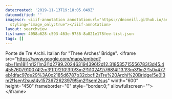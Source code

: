 ```yaml
---
datecreated: '2019-11-13T19:18:05.049Z'
datemodified: ''
imagescr: <iiif-annotation annotationurl="https://dnoneill.github.io/annotate/annotations/51762ff4-064a-11ea-bcae-f260ca5efb3d.json"
  styling="image_only:true"></iiif-annotation>
layout: searchview
listname: 4058a628-c593-463e-9736-8a821e178fee-list.json
tags: []
---
```

Ponte de Tre Archi. Italian for "Three Arches' Bridge".
&lt;iframe src=&quot;https://www.google.com/maps/embed?pb=!1m18!1m12!1m3!1d2799.202463194396!2d12.318535715556783!3d45.44557607910074!2m3!1f0!2f0!3f0!3m2!1i1024!2i768!4f13.1!3m3!1m2!1s0x477eb1dfac97de29%3A0x2185d6787b32cbcf!2sTre%20Archi%20Bridge!5e0!3m2!1sen!2sus!4v1573672623979!5m2!1sen!2sus&quot; width=&quot;600&quot; height=&quot;450&quot; frameborder=&quot;0&quot; style=&quot;border:0;&quot; allowfullscreen=&quot;&quot;&gt;&lt;/iframe&gt;